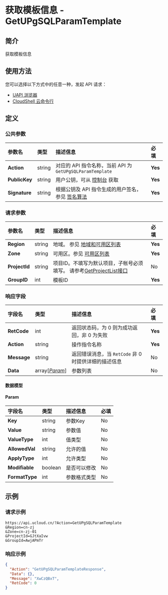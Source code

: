 # 获取模板信息 - GetUPgSQLParamTemplate

## 简介

获取模板信息






## 使用方法

您可以选择以下方式中的任意一种，发起 API 请求：
- [UAPI 浏览器](https://console.ucloud.cn/uapi/detail?id=GetUPgSQLParamTemplate)
- [CloudShell 云命令行](https://shell.ucloud.cn/)


## 定义

### 公共参数

| 参数名 | 类型 | 描述信息 | 必填 |
|:---|:---|:---|:---|
| **Action**     | string  | 对应的 API 指令名称，当前 API 为 `GetUPgSQLParamTemplate`                        | **Yes** |
| **PublicKey**  | string  | 用户公钥，可从 [控制台](https://console.ucloud.cn/uapi/apikey) 获取                                             | **Yes** |
| **Signature**  | string  | 根据公钥及 API 指令生成的用户签名，参见 [签名算法](api/summary/signature.md)  | **Yes** |

### 请求参数

| 参数名 | 类型 | 描述信息 | 必填 |
|:---|:---|:---|:---|
| **Region** | string | 地域。 参见 [地域和可用区列表](https://docs.ucloud.cn/api/summary/regionlist) |**Yes**|
| **Zone** | string | 可用区。参见 [可用区列表](https://docs.ucloud.cn/api/summary/regionlist) |**Yes**|
| **ProjectId** | string | 项目ID。不填写为默认项目，子帐号必须填写。 请参考[GetProjectList接口](https://docs.ucloud.cn/api/summary/get_project_list) |No|
| **GroupID** | int | 模板ID |**Yes**|

### 响应字段

| 字段名 | 类型 | 描述信息 | 必填 |
|:---|:---|:---|:---|
| **RetCode** | int | 返回状态码，为 0 则为成功返回，非 0 为失败 |**Yes**|
| **Action** | string | 操作指令名称 |**Yes**|
| **Message** | string | 返回错误消息，当 `RetCode` 非 0 时提供详细的描述信息 |No|
| **Data** | array[[*Param*](#Param)] | 参数列表 |No|

#### 数据模型


#### Param

| 字段名 | 类型 | 描述信息 | 必填 |
|:---|:---|:---|:---|
| **Key** | string | 参数Key |No|
| **Value** | string | 参数值 |No|
| **ValueType** | int | 值类型 |No|
| **AllowedVal** | string | 允许的值 |No|
| **ApplyType** | int | 允许类型 |No|
| **Modifiable** | boolean | 是否可以修改 |No|
| **FormatType** | int | 参数格式类型 |No|

## 示例

### 请求示例
    
```
https://api.ucloud.cn/?Action=GetUPgSQLParamTemplate
&Region=cn-zj
&Zone=cn-zj-01
&ProjectId=GJtXaIvw
&GroupId=AwjAPmTr
```

### 响应示例
    
```json
{
  "Action": "GetUPgSQLParamTemplateResponse",
  "Data": {},
  "Message": "XwCzQBxT",
  "RetCode": 0
}
```





